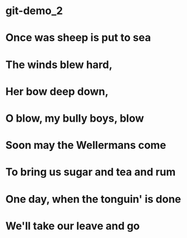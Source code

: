 # git-demo_2
# Once was sheep is put to sea  
# The winds blew hard, 
# Her bow deep down,
# O blow, my bully boys, blow
# Soon may the Wellermans come
# To bring us sugar and tea and rum


# One day, when the tonguin' is done
# We'll take our leave and go
